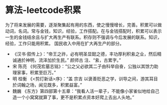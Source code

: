 <!--
 * @Description: In User Settings Edit
 * @Author: your name
 * @Date: 2019-09-29 20:01:41
 * @LastEditTime: 2019-09-29 20:01:41
 * @LastEditors: your name
 -->
# 算法-leetcode积累
  为了将来发展的需要，逐渐聚集起有用的东西，使之慢慢增长，完善。积累可以做动词，名词。常与金钱，知识，经验，工作搭配。在与金钱搭配时，积累可以表示一生的金钱结余且与扩大再生产有联系。积存则不强调与今后发展的联系。知识，经验，工作只能用积累。 国民收入中用在扩大再生产的部分。


- 《汉书·叙传上》：“帝王之祚，必有明圣显懿之德，丰功厚利积絫之业，然后精诚通於神明，流泽加於生民。” 颜师古 注、“絫，古累字。”
- 宋 陈亮 《何茂宏墓志铭》：“公之父必欲其二子由科举自奋，公独以其馀力助理家事，积累至巨万。”
- 明 桂衡 《<剪灯新话>序》：“盖 宗吉 以褒善贬恶之学，训导之间，游其耳目於词翰之场，闻见既多，积累益富。”
- 魏巍 《东方》第四部第十五章：“我看人活一辈子，不能像小家雀似地给自己造一个小窝窝就算了事，更不是积累点资本好爬上去出人头地。”